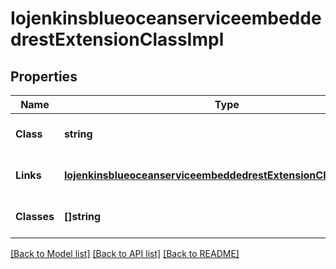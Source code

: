 # IojenkinsblueoceanserviceembeddedrestExtensionClassImpl

## Properties
Name | Type | Description | Notes
------------ | ------------- | ------------- | -------------
**Class** | **string** |  | [optional] [default to null]
**Links** | [**IojenkinsblueoceanserviceembeddedrestExtensionClassImplLinks**](iojenkinsblueoceanserviceembeddedrestExtensionClassImpl__links.md) |  | [optional] [default to null]
**Classes** | **[]string** |  | [optional] [default to null]

[[Back to Model list]](../README.md#documentation-for-models) [[Back to API list]](../README.md#documentation-for-api-endpoints) [[Back to README]](../README.md)


